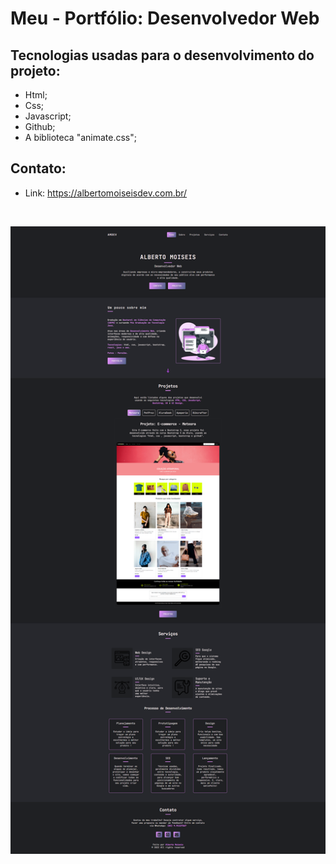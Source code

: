 
# Meu - Portfólio: Desenvolvedor Web

## Tecnologias usadas para o desenvolvimento do projeto:

- Html;
- Css;
- Javascript;
- Github;
- A biblioteca "animate.css";

## Contato:
- Link: https://albertomoiseisdev.com.br/
</br>

![Portfólio](/images/portfólio.png)